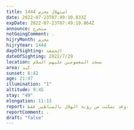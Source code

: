 ```yaml
---
title: استهلال محرم 1444
date: 2022-07-23T07:49:10.833Z
expDate: 2022-07-23T07:49:10.864Z
announce: ستخرج
notGoingComment: .
hijryMonth: محرم
hijryYear: 1444
dayOfSighting: الجمعة
dateOfSighting: 2022/7/29
location: مسجد المعصومين عليهم السلام
area: كبد
sunset: 6:42
age: 21:47
illumination: "1"
altitude: 9:45
stay: "49"
elongation: 11:13
report: وقد تمكنت من رؤية الهلال بالمناظير فقط.
reportComment: .
draft: "false"
---
```

